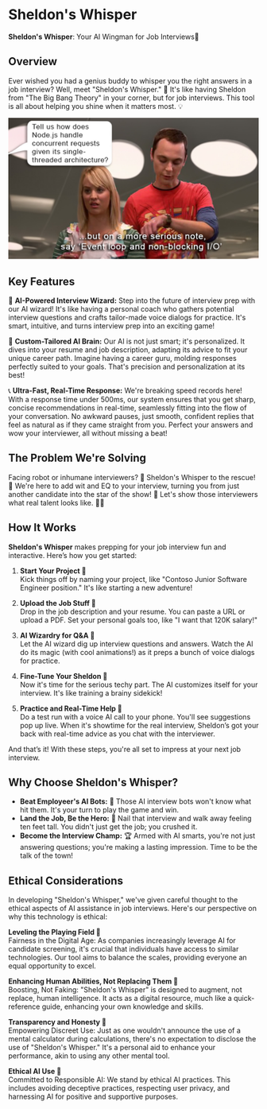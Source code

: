 # Sheldon's Whisper

**Sheldon's Whisper**: Your AI Wingman for Job Interviews🚀

## Overview
Ever wished you had a genius buddy to whisper you the right answers in a job interview? Well, meet "Sheldon's Whisper." 🤖 It's like having Sheldon from "The Big Bang Theory" in your corner, but for job interviews. This tool is all about helping you shine when it matters most. 💡

![Sheldon Whispers](/docs/SheldonWhispers.jpg)

## Key Features

🚀 **AI-Powered Interview Wizard:** Step into the future of interview prep with our AI wizard! It's like having a personal coach who gathers potential interview questions and crafts tailor-made voice dialogs for practice. It's smart, intuitive, and turns interview prep into an exciting game!

🧠 **Custom-Tailored AI Brain:** Our AI is not just smart; it's personalized. It dives into your resume and job description, adapting its advice to fit your unique career path. Imagine having a career guru, molding responses perfectly suited to your goals. That's precision and personalization at its best!

📞 **Ultra-Fast, Real-Time Response:** We're breaking speed records here! With a response time under 500ms, our system ensures that you get sharp, concise recommendations in real-time, seamlessly fitting into the flow of your conversation. No awkward pauses, just smooth, confident replies that feel as natural as if they came straight from you. Perfect your answers and wow your interviewer, all without missing a beat!


## The Problem We're Solving
Facing robot or inhumane interviewers? 🤖 Sheldon's Whisper to the rescue! 🦸 We're here to add wit and EQ to your interview, turning you from just another candidate into the star of the show! 🌟 Let's show those interviewers what real talent looks like. 💪🚀


## How It Works

**Sheldon's Whisper** makes prepping for your job interview fun and interactive. Here’s how you get started:

1. **Start Your Project 🚀**  
   Kick things off by naming your project, like "Contoso Junior Software Engineer position." It's like starting a new adventure!

2. **Upload the Job Stuff 📄**  
   Drop in the job description and your resume. You can paste a URL or upload a PDF. Set your personal goals too, like "I want that 120K salary!"

3. **AI Wizardry for Q&A 🔮**  
   Let the AI wizard dig up interview questions and answers. Watch the AI do its magic (with cool animations!) as it preps a bunch of voice dialogs for practice.

4. **Fine-Tune Your Sheldon 🧠**  
   Now it's time for the serious techy part. The AI customizes itself for your interview. It's like training a brainy sidekick!

5. **Practice and Real-Time Help 🎤**  
   Do a test run with a voice AI call to your phone. You'll see suggestions pop up live. When it's showtime for the real interview, Sheldon’s got your back with real-time advice as you chat with the interviewer.

And that’s it! With these steps, you're all set to impress at your next job interview.


## Why Choose Sheldon's Whisper?
- **Beat Employeer's AI Bots:** 🤺 Those AI interview bots won't know what hit them. It's your turn to play the game and win.
- **Land the Job, Be the Hero:** 🌟 Nail that interview and walk away feeling ten feet tall. You didn't just get the job; you crushed it.
- **Become the Interview Champ:** 🏆 Armed with AI smarts, you're not just answering questions; you're making a lasting impression. Time to be the talk of the town!

## Ethical Considerations

In developing "Sheldon's Whisper," we've given careful thought to the ethical aspects of AI assistance in job interviews. Here's our perspective on why this technology is ethical:

**Leveling the Playing Field 🤝**  
Fairness in the Digital Age: As companies increasingly leverage AI for candidate screening, it's crucial that individuals have access to similar technologies. Our tool aims to balance the scales, providing everyone an equal opportunity to excel.

**Enhancing Human Abilities, Not Replacing Them 💪**  
Boosting, Not Faking: "Sheldon's Whisper" is designed to augment, not replace, human intelligence. It acts as a digital resource, much like a quick-reference guide, enhancing your own knowledge and skills.

**Transparency and Honesty 🌟**  
Empowering Discreet Use: Just as one wouldn't announce the use of a mental calculator during calculations, there's no expectation to disclose the use of "Sheldon's Whisper." It's a personal aid to enhance your performance, akin to using any other mental tool.

**Ethical AI Use 🤖**  
Committed to Responsible AI: We stand by ethical AI practices. This includes avoiding deceptive practices, respecting user privacy, and harnessing AI for positive and supportive purposes.
